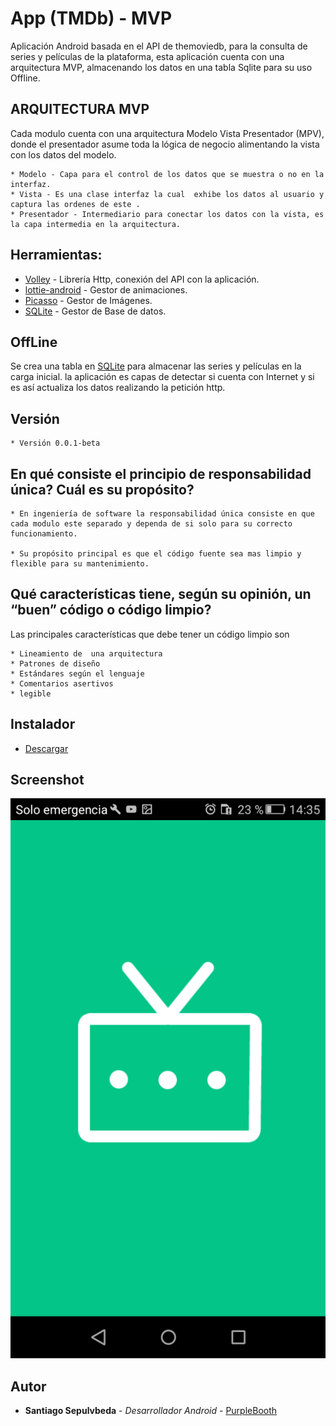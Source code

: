 # App (TMDb) - MVP 

Aplicación Android basada en el API de themoviedb, para la consulta de series y películas de la plataforma, esta aplicación cuenta con una arquitectura MVP, almacenando los datos en una tabla Sqlite para su uso Offline. 

## ARQUITECTURA MVP

Cada modulo cuenta con una arquitectura Modelo Vista Presentador (MPV), donde el presentador asume toda la lógica de negocio  alimentando la vista con los datos del modelo.
	
	* Modelo - Capa para el control de los datos que se muestra o no en la interfaz.
	* Vista - Es una clase interfaz la cual  exhibe los datos al usuario y captura las ordenes de este .	
	* Presentador - Intermediario para conectar los datos con la vista, es la capa intermedia en la arquitectura.


## Herramientas:

* [Volley](https://github.com/google/volley) - Librería Http, conexión del API con la aplicación.
* [lottie-android](https://github.com/airbnb/lottie-android) - Gestor de animaciones.
* [Picasso](https://square.github.io/picasso/) - Gestor de Imágenes.
* [SQLite](https://www.sqlite.org/index.html) - Gestor de Base de datos.


## OffLine
Se crea una tabla en [SQLite](https://www.sqlite.org/index.html) para almacenar las series y películas  en la carga inicial. la aplicación es capas de detectar si cuenta con Internet y si es así actualiza los datos realizando la petición http.


## Versión
	* Versión 0.0.1-beta
		


## En qué consiste el principio de responsabilidad única? Cuál es su propósito?

	* En ingeniería de software la responsabilidad única consiste en que cada modulo este separado y dependa de si solo para su correcto funcionamiento.

	* Su propósito principal es que el código fuente sea mas limpio y flexible para su mantenimiento. 

## Qué características tiene, según su opinión, un “buen” código o código limpio?

Las principales características que debe tener un código limpio son 

	* Lineamiento de  una arquitectura 
	* Patrones de diseño
    * Estándares según el lenguaje 
    * Comentarios asertivos 
    * legible	


## Instalador
* [Descargar](https://www.amazon.com/clouddrive/share/VnhgVkPoV56iW4g59PqQU0xlF7KtJLBV0BzkHPq6CEt)


## Screenshot

![home](screenshot/Screenshot_2019-06-25-14-35-30.png)



## Autor

* **Santiago Sepulvbeda** - *Desarrollador Android* - [PurpleBooth](https://ssepulveda08.github.io/Santiagoweb/)
